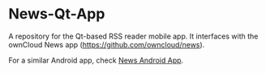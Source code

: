 News-Qt-App
===========

A repository for the Qt-based RSS reader mobile app. 
It interfaces with the ownCloud News app (https://github.com/owncloud/news).

For a similar Android app, check [News Android App](https://github.com/owncloud/News-Android-App).

